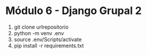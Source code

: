# Módulo 6 - Django Grupal 2

1. git clone urlrepositorio
2. python -m venv .env
3. source .env/Scripts/activate
4. pip install -r requirements.txt
